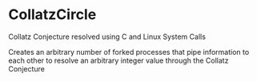 # CollatzCircle
Collatz Conjecture resolved using C and Linux System Calls

Creates an arbitrary number of forked processes that pipe information to each other to resolve an arbitrary integer value through the Collatz Conjecture
